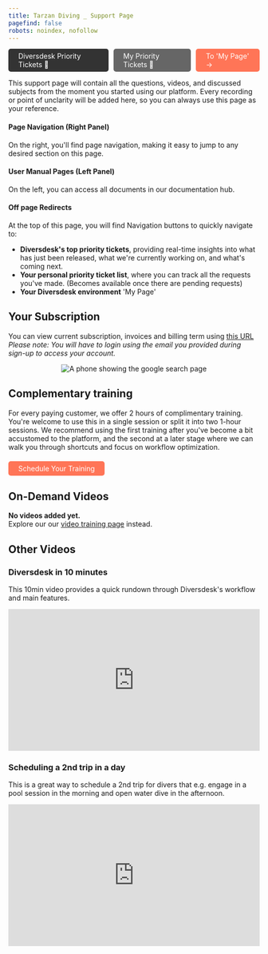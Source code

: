 ```yaml
---
title: Tarzan Diving _ Support Page 
pagefind: false
robots: noindex, nofollow
---
```


<div style="display: flex; justify-content: space-between; width: 100%; padding: 0; gap: 10px;">
    <a href="https://sharing.clickup.com/2633992/l/h/2gc88-2495/61e2d3b6136945f" style="display: inline-block; padding: 6px 20px; background-color: #333333; color: white; text-decoration: none; border-radius: 5px;" target="_blank">
        Diversdesk Priority Tickets &#128196;
    </a>
    <a href="https://sharing.clickup.com/2633992/l/h/2gc88-6735/2c726bdfbb3f580" style="display: inline-block; padding: 6px 20px; background-color: #666666; color: white; text-decoration: none; border-radius: 5px;" target="_blank">
    My Priority Tickets &#128195;
    </a>
    <a href="https://vipdiving.diversdesk.com/" style="display: inline-block; padding: 6px 20px; background-color: #FF7557; color: white; text-decoration: none; border-radius: 5px;" target="_blank">    To 'My Page' &#8594;    
    </a>
</div>

This support page will contain all the questions, videos, and discussed subjects from the moment you started using our platform. Every recording or point of unclarity will be added here, so you can always use this page as your reference. <br>

#### Page Navigation (Right Panel)
On the right, you'll find page navigation, making it easy to jump to any desired section on this page. 
<br>

#### User Manual Pages (Left Panel)
On the left, you can access all documents in our documentation hub.
<br>

#### Off page Redirects
At the top of this page, you will find Navigation buttons to quickly navigate to:
- **Diversdesk's top priority tickets**, providing real-time insights into what has just been released, what we're currently working on, and what's coming next. 
- **Your personal priority ticket list**, where you can track all the requests you've made. (Becomes available once there are pending requests)
- **Your Diversdesk environment** 'My Page'

## Your Subscription
You can view current subscription, invoices and billing term using <a href="https://billing.stripe.com/p/login/5kQ14n3Ve7gkgcYcll0VO00" target="_blank" rel="noopener noreferrer">this URL</a>
<em>Please note: You will have to login using the email you provided during sign-up to access your account.</em>

<div style="text-align: center;">
  <img 
    src="/images/subscription-login-screen.avif" 
    alt="A phone showing the google search page"
    class="w-full md:w-full mx-auto"
  />
</div>

## Complementary training
For every paying customer, we offer 2 hours of complimentary training. You're welcome to use this in a single session or split it into two 1-hour sessions. We recommend using the first training after you've become a bit accustomed to the platform, and the second at a later stage where we can walk you through shortcuts and focus on workflow optimization.

<div style="text-align: left; margin-top: 20px;">
  <!-- Calendly widget CSS and JS links - Keep these in your <head> or at the top of your <body> -->
  <link href="https://assets.calendly.com/assets/external/widget.css" rel="stylesheet">
  <script src="https://assets.calendly.com/assets/external/widget.js" type="text/javascript" async></script>

  <div style="display: flex; justify-content: flex-start; width: 100%; padding: 0; gap: 10px;">
    <!-- The Schedule Training button -->
    <a href="#"
       onclick="Calendly.initPopupWidget({url: 'https://calendly.com/diversdesk-info/diversdesk-demo'}); return false;"
       style="display: inline-block; padding: 6px 20px; background-color: #FF7557; color: white; text-decoration: none; border-radius: 5px; cursor: pointer;">
      Schedule Your Training
    </a>
  </div>
</div>

## On-Demand Videos
**No videos added yet.** <br>
Explore our our [video training page](/video_training) instead.

## Other Videos 

### Diversdesk in 10 minutes
This 10min video provides a quick rundown through Diversdesk's workflow and main features. 
<div style="position: relative; padding-bottom: 56.25%; height: 0;"><iframe src="https://www.loom.com/embed/85a8227eb1384f37b32ef5d3a756f81b?sid=f850b08d-1c73-4020-a510-acf498635602" frameborder="0" webkitallowfullscreen mozallowfullscreen allowfullscreen style="position: absolute; top: 0; left: 0; width: 100%; height: 100%;"></iframe></div>

### Scheduling a 2nd trip in a day 
This is a great way to schedule a 2nd trip for divers that e.g. engage in a pool session in the morning and open water dive in the afternoon. 
<div style="position: relative; padding-bottom: 56.25%; height: 0;"><iframe src="https://www.loom.com/embed/3fdb1c7d49ac44ccb98150db41b67c72?sid=ad3c780c-c783-40c7-8f02-8526449d4fb9" frameborder="0" webkitallowfullscreen mozallowfullscreen allowfullscreen style="position: absolute; top: 0; left: 0; width: 100%; height: 100%;"></iframe></div>